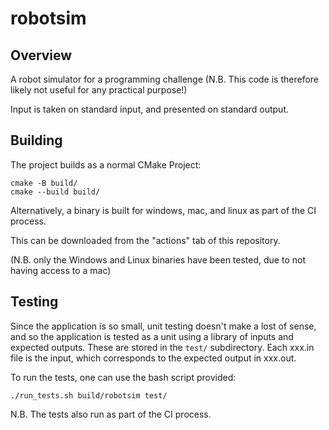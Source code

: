 # robotsim

## Overview
A robot simulator for a programming challenge (N.B. This code is therefore likely not useful for any practical purpose!)

Input is taken on standard input, and presented on standard output.

## Building

The project builds as a normal CMake Project:
```
cmake -B build/
cmake --build build/
```
Alternatively, a binary is built for windows, mac, and linux as part of the CI process.

This can be downloaded from the "actions" tab of this repository.

(N.B. only the Windows and Linux binaries have been tested, due to not having access to a mac)

## Testing
Since the application is so small, unit testing doesn't make a lost of sense, and so the application is tested as a unit using a library of inputs and expected outputs. These are stored in the `test/` subdirectory. Each xxx.in file is the input, which corresponds to the expected output in xxx.out.

To run the tests, one can use the bash script provided:
```
./run_tests.sh build/robotsim test/
```

N.B. The tests also run as part of the CI process.
